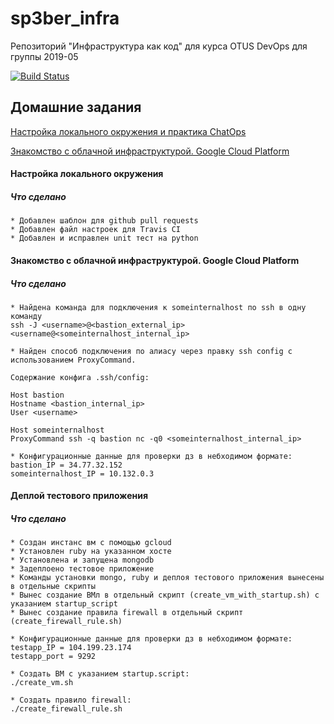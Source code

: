 # sp3ber_infra
Репозиторий "Инфраструктура как код" для курса OTUS DevOps для группы 2019-05

[![Build Status](https://travis-ci.com/otus-devops-2019-05/sp3ber_infra.svg?branch=master)](https://travis-ci.com/otus-devops-2019-05/sp3ber_infra)

## Домашние задания
[Настройка локального окружения и практика ChatOps](#local_settings_chatops)

[Знакомство с облачной инфраструктурой. Google Cloud Platform](#gcp_introduction)

<a name="local_settings_chatops"><h4>Настройка локального окружения</h4></a>
<h5>Что сделано</h3>

    * Добавлен шаблон для github pull requests 
    * Добавлен файл настроек для Travis CI
    * Добавлен и исправлен unit тест на python
    
<a name="#gcp_introduction"><h4>Знакомство с облачной инфраструктурой. Google Cloud Platform</h4></a>
<h5>Что сделано</h3>

    * Найдена команда для подключения к someinternalhost по ssh в одну команду
    ssh -J <username>@<bastion_external_ip> <username@<someinternalhost_internal_ip>
    
    * Найден способ подключения по алиасу через правку ssh config c использованием ProxyCommand.
    
    Содержание конфига .ssh/config:
    
    Host bastion
    Hostname <bastion_internal_ip>
    User <username>
    
    Host someinternalhost
    ProxyCommand ssh -q bastion nc -q0 <someinternalhost_internal_ip>
    
    * Конфигурационные данные для проверки дз в небходимом формате:
    bastion_IP = 34.77.32.152
    someinternalhost_IP = 10.132.0.3
    
<a name="#gcp_introduction"><h4>Деплой тестового приложения</h4></a>
<h5>Что сделано</h3>

    * Создан инстанс вм с помощью gcloud
    * Установлен ruby на указанном хосте
    * Установлена и запущена mongodb
    * Задеплоено тестовое приложение
    * Команды установки mongo, ruby и деплоя тестового приложения вынесены в отдельные скрипты
    * Вынес создание ВМл в отдельный скрипт (create_vm_with_startup.sh) с указанием startup_script
    * Вынес создание правила firewall в отдельный скрипт (create_firewall_rule.sh)
    
    * Конфигурационные данные для проверки дз в небходимом формате:
    testapp_IP = 104.199.23.174
    testapp_port = 9292
     
    * Создать ВМ с указанием startup.script:
    ./create_vm.sh
    
    * Создать правило firewall:
    ./create_firewall_rule.sh 


